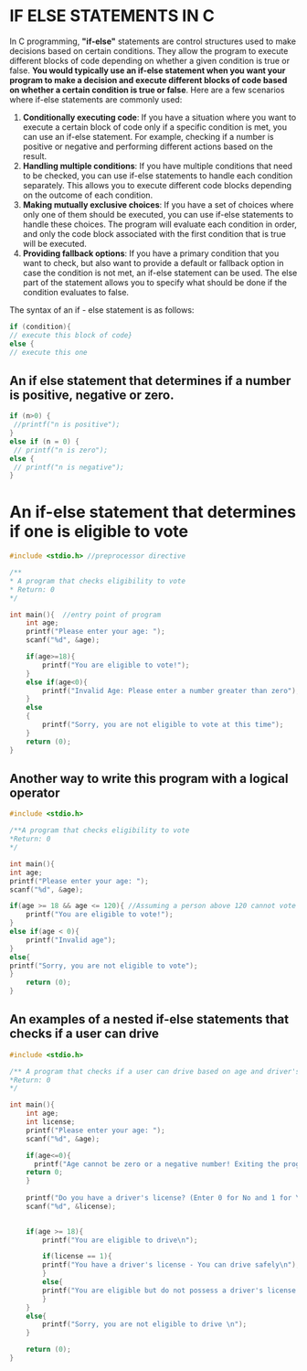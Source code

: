 #  IF ELSE STATEMENTS IN C

In C programming, **"if-else"** statements are control structures used to make decisions based on certain conditions. They allow the program to execute different blocks of code depending on whether a given condition is true or false. 
**You would typically use an if-else statement when you want your program to make a decision and execute different blocks of code based on whether a certain condition is true or false**. Here are a few scenarios where if-else statements are commonly used:

1. **Conditionally executing code**: If you have a situation where you want to execute a certain block of code only if a specific condition is met, you can use an if-else statement. For example, checking if a number is positive or negative and performing different actions based on the result.
2. **Handling multiple conditions**: If you have multiple conditions that need to be checked, you can use if-else statements to handle each condition separately. This allows you to execute different code blocks depending on the outcome of each condition.
3. **Making mutually exclusive choices**: If you have a set of choices where only one of them should be executed, you can use if-else statements to handle these choices. The program will evaluate each condition in order, and only the code block associated with the first condition that is true will be executed.
4. **Providing fallback options**: If you have a primary condition that you want to check, but also want to provide a default or fallback option in case the condition is not met, an if-else statement can be used. The else part of the statement allows you to specify what should be done if the condition evaluates to false.

The syntax of an if - else statement is as follows: 
```c
if (condition){
// execute this block of code}
else {
// execute this one
```


## An if else statement that determines if a number is positive, negative or zero. 
```c
if (n>0) {
 //printf("n is positive");
}
else if (n = 0) {
 // printf("n is zero");
else {
 // printf("n is negative");
}
```


# An if-else statement that determines if one is eligible to vote

```c
#include <stdio.h> //preprocessor directive

/**
* A program that checks eligibility to vote
* Return: 0
*/

int main(){  //entry point of program
    int age;
    printf("Please enter your age: ");
    scanf("%d", &age);

    if(age>=18){
        printf("You are eligible to vote!");
    }
    else if(age<0){
        printf("Invalid Age: Please enter a number greater than zero");
    }
    else
    {
        printf("Sorry, you are not eligible to vote at this time");
    }
    return (0);
}
```

## Another way to write this program with a logical operator
```c
#include <stdio.h>

/**A program that checks eligibility to vote
*Return: 0
*/

int main(){
int age;
printf("Please enter your age: ");
scanf("%d", &age);

if(age >= 18 && age <= 120){ //Assuming a person above 120 cannot vote
    printf("You are eligible to vote!");
}
else if(age < 0){
    printf("Invalid age");
}
else{
printf("Sorry, you are not eligible to vote");
}
    return (0);
}
```


## An examples of a nested if-else statements that checks if a user can drive

```c
#include <stdio.h>

/** A program that checks if a user can drive based on age and driver's licence
*Return: 0
*/

int main(){
    int age;
    int license;
    printf("Please enter your age: ");
    scanf("%d", &age);

    if(age<=0){
      printf("Age cannot be zero or a negative number! Exiting the program \n");
    return 0;
    }
    
    printf("Do you have a driver's license? (Enter 0 for No and 1 for Yes) ");
    scanf("%d", &license);
    

    if(age >= 18){
        printf("You are eligible to drive\n");

        if(license == 1){
        printf("You have a driver's license - You can drive safely\n");
        }
        else{
        printf("You are eligible but do not possess a driver's license - You cannot drive\n");
        }
    }
    else{
        printf("Sorry, you are not eligible to drive \n");
    }

    return (0);
}
```